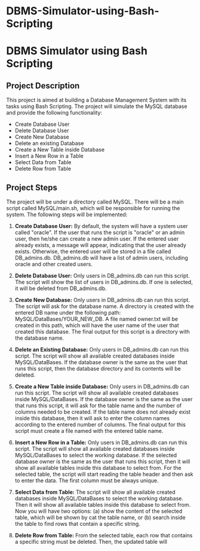 # DBMS-Simulator-using-Bash-Scripting
# DBMS Simulator using Bash Scripting

## Project Description

This project is aimed at building a Database Management System with its tasks using Bash Scripting. The project will simulate the MySQL database and provide the following functionality:

- Create Database User
- Delete Database User
- Create New Database
- Delete an existing Database
- Create a New Table inside Database
- Insert a New Row in a Table
- Select Data from Table
- Delete Row from Table

## Project Steps

The project will be under a directory called MySQL. There will be a main script called MySQL/main.sh, which will be responsible for running the system. The following steps will be implemented:

1. **Create Database User:** By default, the system will have a system user called "oracle". If the user that runs the script is "oracle" or an admin user, then he/she can create a new admin user. If the entered user already exists, a message will appear, indicating that the user already exists. Otherwise, the entered user will be stored in a file called DB_admins.db. DB_admins.db will have a list of admin users, including oracle and other created users.

2. **Delete Database User:** Only users in DB_admins.db can run this script. The script will show the list of users in DB_admins.db. If one is selected, it will be deleted from DB_admins.db.

3. **Create New Database:** Only users in DB_admins.db can run this script. The script will ask for the database name. A directory is created with the entered DB name under the following path: MySQL/DataBases/YOUR_NEW_DB. A file named owner.txt will be created in this path, which will have the user name of the user that created this database. The final output for this script is a directory with the database name.

4. **Delete an Existing Database:** Only users in DB_admins.db can run this script. The script will show all available created databases inside MySQL/DataBases. If the database owner is the same as the user that runs this script, then the database directory and its contents will be deleted.

5. **Create a New Table inside Database:** Only users in DB_admins.db can run this script. The script will show all available created databases inside MySQL/DataBases. If the database owner is the same as the user that runs this script, it will ask for the table name and the number of columns needed to be created. If the table name does not already exist inside this database, then it will ask to enter the column names according to the entered number of columns. The final output for this script must create a file named with the entered table name.

6. **Insert a New Row in a Table:** Only users in DB_admins.db can run this script. The script will show all available created databases inside MySQL/DataBases to select the working database. If the selected database owner is the same as the user that runs this script, then it will show all available tables inside this database to select from. For the selected table, the script will start reading the table header and then ask to enter the data. The first column must be always unique.

7. **Select Data from Table:** The script will show all available created databases inside MySQL/DataBases to select the working database. Then it will show all available tables inside this database to select from. Now you will have two options: (a) show the content of the selected table, which will be shown by cat the table name, or (b) search inside the table to find rows that contain a specific string.

8. **Delete Row from Table:** From the selected table, each row that contains a specific string must be deleted. Then, the updated table will
